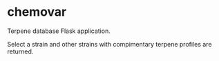 # chemovar
Terpene database Flask application.

Select a strain and other strains with compimentary terpene profiles are returned.

